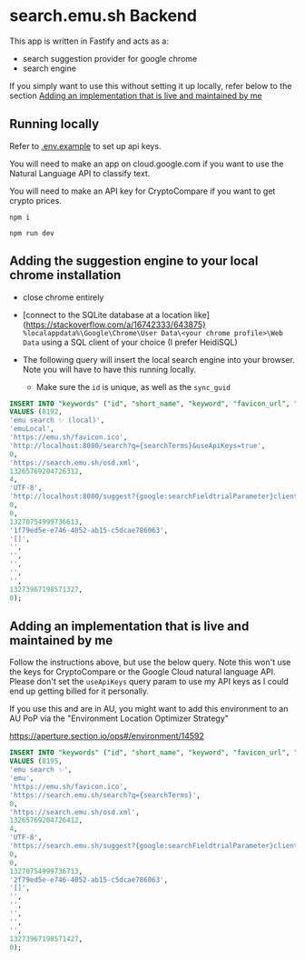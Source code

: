# search.emu.sh Backend

This app is written in Fastify and acts as a:

- search suggestion provider for google chrome
- search engine

If you simply want to use this without setting it up locally, refer below to the section [Adding an implementation that is live and maintained by me](https://github.com/section-io/search.emu.sh/tree/master#adding-an-implementation-that-is-live-and-maintained-by-me)

## Running locally

Refer to [.env.example](./.env.example) to set up api keys.

You will need to make an app on cloud.google.com if you want to use the Natural Language API to classify text.

You will need to make an API key for CryptoCompare if you want to get crypto prices.


```
npm i
```

```
npm run dev
```

## Adding the suggestion engine to your local chrome installation

- close chrome entirely
- [connect to the SQLite database at a location like](https://stackoverflow.com/a/16742333/643875}
  `%localappdata%\Google\Chrome\User Data\<your chrome profile>\Web Data` using a SQL client of your choice (I prefer HeidiSQL)

- The following query will insert the local search engine into your browser. Note you will have to have this running locally.
  - Make sure the `id` is unique, as well as the `sync_guid`

```sql
INSERT INTO "keywords" ("id", "short_name", "keyword", "favicon_url", "url", "safe_for_autoreplace", "originating_url", "date_created", "usage_count", "input_encodings", "suggest_url", "prepopulate_id", "created_by_policy", "last_modified", "sync_guid", "alternate_urls", "image_url", "search_url_post_params", "suggest_url_post_params", "image_url_post_params", "new_tab_url", "last_visited", "created_from_play_api")
VALUES (8192,
'emu search ✨ (local)',
'emuLocal',
'https://emu.sh/favicon.ico',
'http://localhost:8080/search?q={searchTerms}&useApiKeys=true',
0,
'https://search.emu.sh/osd.xml',
13265769204726312,
4,
'UTF-8',
'http://localhost:8080/suggest?{google:searchFieldtrialParameter}client={google:suggestClient}&gs_ri={google:suggestRid}&xssi=t&q={searchTerms}&{google:inputType}{google:omniboxFocusType}{google:cursorPosition}{google:currentPageUrl}{google:pageClassification}{google:searchVersion}{google:sessionToken}{google:prefetchQuery}sugkey={google:suggestAPIKeyParameter}&useApiKeys=true',
0,
0,
13270754999736613,
'1f79ed5e-e746-4052-ab15-c5dcae786063',
'[]',
'',
'',
'',
'',
'',
13273967198571327,
0);
```

## Adding an implementation that is live and maintained by me

Follow the instructions above, but use the below query.
Note this won't use the keys for CryptoCompare or the Google Cloud natural language API. Please don't set the `useApiKeys` query param to use my API keys as I could end up getting billed for it personally.

If you use this and are in AU, you might want to add this environment to an AU PoP via the "Environment Location Optimizer Strategy"

https://aperture.section.io/ops#/environment/14592

```sql
INSERT INTO "keywords" ("id", "short_name", "keyword", "favicon_url", "url", "safe_for_autoreplace", "originating_url", "date_created", "usage_count", "input_encodings", "suggest_url", "prepopulate_id", "created_by_policy", "last_modified", "sync_guid", "alternate_urls", "image_url", "search_url_post_params", "suggest_url_post_params", "image_url_post_params", "new_tab_url", "last_visited", "created_from_play_api")
VALUES (8195,
'emu search ✨',
'emu',
'https://emu.sh/favicon.ico',
'https://search.emu.sh/search?q={searchTerms}',
0,
'https://search.emu.sh/osd.xml',
13265769204726412,
4,
'UTF-8',
'https://search.emu.sh/suggest?{google:searchFieldtrialParameter}client={google:suggestClient}&gs_ri={google:suggestRid}&xssi=t&q={searchTerms}&{google:inputType}{google:omniboxFocusType}{google:cursorPosition}{google:currentPageUrl}{google:pageClassification}{google:searchVersion}{google:sessionToken}{google:prefetchQuery}sugkey={google:suggestAPIKeyParameter}',
0,
0,
13270754999736713,
'2f79ed5e-e746-4052-ab15-c5dcae786063',
'[]',
'',
'',
'',
'',
'',
13273967198571427,
0);
```
